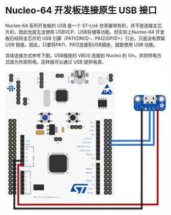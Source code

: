 # Nucleo-64 开发板连接原生 USB 接口

Nucleo-64 系列开发板的 USB 是一个 ST-Link 仿真器带有的，并不是连接主芯片的，因此也就无法使用 USBVCP、USB存储等功能。但实际上Nucleo-64 开发板已经将主芯片的 USB 引脚（PA11/DM/D-、PA12/DP/D+）引出，只是没有预留 USB 插座。因此，只要将PA11、PA12连接到USB插座，就能使用 USB 功能。

具体连接方式参考下图，USB插座的 VBUS 连接到 Nucleo 的 Vin，并将供电方式改为外部供电，这样就可以通过 USB 提供电源。

![](nucleo-usb.webp)
